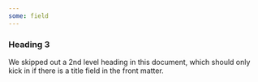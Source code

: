```yaml
---
some: field
---
```


### Heading 3

We skipped out a 2nd level heading in this document, which should only
kick in if there is a title field in the front matter.
